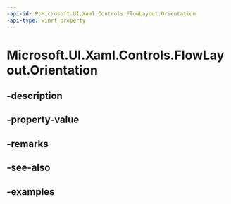 ```yaml
---
-api-id: P:Microsoft.UI.Xaml.Controls.FlowLayout.Orientation
-api-type: winrt property
---
```


# Microsoft.UI.Xaml.Controls.FlowLayout.Orientation

<!--
public Windows.UI.Xaml.Controls.Orientation Orientation { get; set; }
-->


## -description

## -property-value

## -remarks

## -see-also

## -examples


